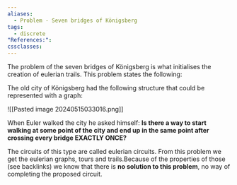 ```yaml
---
aliases:
  - Problem - Seven bridges of Königsberg
tags:
  - discrete
"References:": 
cssclasses:
---
```

The problem of the seven bridges of Königsberg is what initialises the creation of eulerian trails. This problem states the following: 

The old city of Königsberg had the following structure that could be represented with a graph: 

![[Pasted image 20240515033016.png]]

When Euler walked the city he asked himself: 
**Is there a way to start walking at some point of the city and end up in the same point after crossing every bridge EXACTLY ONCE?**

The circuits of this type are called eulerian circuits. From this problem we get the eulerian graphs, tours and trails.Because of the properties of those (see backlinks) we know that there is **no solution to this problem**, no way of completing the proposed circuit. 
